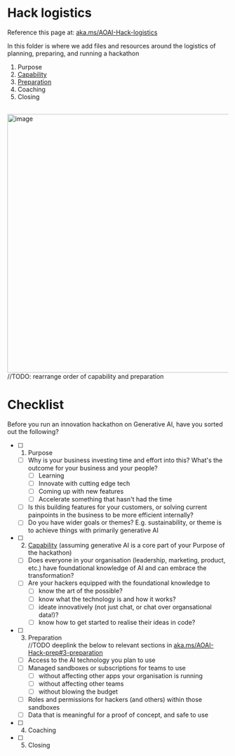 # Hack logistics
Reference this page at: [aka.ms/AOAI-Hack-logistics](https://aka.ms/AOAI-Hack-logistics)

In this folder is where we add files and resources around the logistics of planning, preparing, and running a hackathon
1. Purpose
2. [Capability](https://aka.ms/AOAI-Hack-learn)
3. [Preparation](https://aka.ms/AOAI-Hack-prep)
4. Coaching
5. Closing
<br></br>

<img width="590" alt="image" src="https://github.com/abbyjshen/AOAI-Hack-Pack/assets/40477007/7b96f7c0-c45a-4691-b867-33526dbe2f7a">
//TODO: rearrange order of capability and preparation

# Checklist

Before you run an innovation hackathon on Generative AI, have you sorted out the following?

- [ ] 1. Purpose
  - [ ] Why is your business investing time and effort into this? What's the outcome for your business and your people?
    - [ ] Learning
    - [ ] Innovate with cutting edge tech
    - [ ] Coming up with new features
    - [ ] Accelerate something that hasn't had the time
  - [ ] Is this building features for your customers, or solving current painpoints in the business to be more efficient internally?
  - [ ] Do you have wider goals or themes? E.g. sustainability, or theme is to achieve things with primarily generative AI

- [ ] 2. [Capability](https://aka.ms/AOAI-Hack-learn) (assuming generative AI is a core part of your Purpose of the hackathon)
  - [ ] Does everyone in your organisation (leadership, marketing, product, etc.) have foundational knowledge of AI and can embrace the transformation?
  - [ ] Are your hackers equipped with the foundational knowledge to
    - [ ] know the art of the possible?
    - [ ] know what the technology is and how it works?
    - [ ] ideate innovatively (not just chat, or chat over organsational data!)?
    - [ ] know how to get started to realise their ideas in code?

- [ ] 3. Preparation <br>//TODO deeplink the below to relevant sections in [aka.ms/AOAI-Hack-prep#3-preparation](https://aka.ms/AOAI-Hack-prep#3-preparation)
  - [ ] Access to the AI technology you plan to use
  - [ ] Managed sandboxes or subscriptions for teams to use
    - [ ] without affecting other apps your organisation is running
    - [ ] without affecting other teams
    - [ ] without blowing the budget
  - [ ] Roles and permissions for hackers (and others) within those sandboxes
  - [ ] Data that is meaningful for a proof of concept, and safe to use 

- [ ] 4. Coaching

- [ ] 5. Closing



